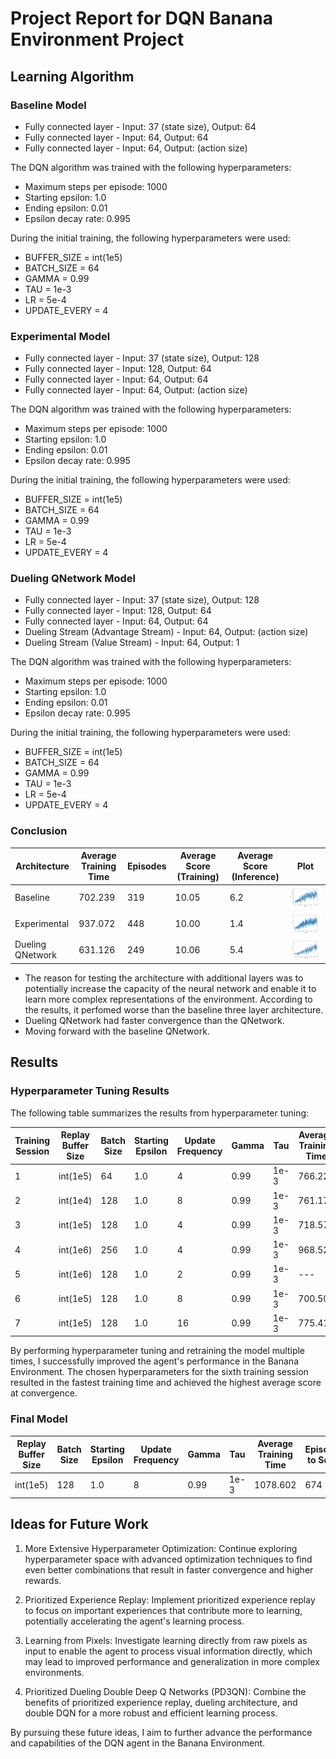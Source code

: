 # Project Report for DQN Banana Environment Project


## Learning Algorithm


### Baseline Model

- Fully connected layer - Input: 37 (state size), Output: 64
- Fully connected layer - Input: 64, Output: 64
- Fully connected layer - Input: 64, Output: (action size)

The DQN algorithm was trained with the following hyperparameters:

- Maximum steps per episode: 1000
- Starting epsilon: 1.0
- Ending epsilon: 0.01
- Epsilon decay rate: 0.995

During the initial training, the following hyperparameters were used:

- BUFFER_SIZE = int(1e5)  
- BATCH_SIZE = 64         
- GAMMA = 0.99            
- TAU = 1e-3              
- LR = 5e-4               
- UPDATE_EVERY = 4    


### Experimental Model

- Fully connected layer - Input: 37 (state size), Output: 128
- Fully connected layer - Input: 128, Output: 64
- Fully connected layer - Input: 64, Output: 64
- Fully connected layer - Input: 64, Output: (action size)

The DQN algorithm was trained with the following hyperparameters:

- Maximum steps per episode: 1000
- Starting epsilon: 1.0
- Ending epsilon: 0.01
- Epsilon decay rate: 0.995

During the initial training, the following hyperparameters were used:

- BUFFER_SIZE = int(1e5)  
- BATCH_SIZE = 64         
- GAMMA = 0.99            
- TAU = 1e-3              
- LR = 5e-4               
- UPDATE_EVERY = 4 


### Dueling QNetwork Model

- Fully connected layer - Input: 37 (state size), Output: 128
- Fully connected layer - Input: 128, Output: 64
- Fully connected layer - Input: 64, Output: 64
- Dueling Stream (Advantage Stream) - Input: 64, Output: (action size)
- Dueling Stream (Value Stream) - Input: 64, Output: 1

The DQN algorithm was trained with the following hyperparameters:

- Maximum steps per episode: 1000
- Starting epsilon: 1.0
- Ending epsilon: 0.01
- Epsilon decay rate: 0.995

During the initial training, the following hyperparameters were used:

- BUFFER_SIZE = int(1e5)  
- BATCH_SIZE = 64         
- GAMMA = 0.99            
- TAU = 1e-3              
- LR = 5e-4               
- UPDATE_EVERY = 4 


### Conclusion

| Architecture | Average Training Time | Episodes | Average Score (Training) | Average Score (Inference) | Plot |
|--------------|-----------------------|----------|------------------------|-------------------------|------|
| Baseline | 702.239 | 319 | 10.05 | 6.2 | ![Plot](plots/baseline.png) |
| Experimental | 937.072 | 448 | 10.00 | 1.4 | ![Plot](plots/experimental.png) |
| Dueling QNetwork | 631.126 | 249 | 10.06 | 5.4 | ![Plot](plots/dueling_q_network.png) |


- The reason for testing the architecture with additional layers was to potentially increase the capacity of the neural network and enable it to learn more complex representations of the environment. According to the results, it perfomed worse than the baseline three layer architecture.
- Dueling QNetwork had faster convergence than the QNetwork.
- Moving forward with the baseline QNetwork.


## Results

### Hyperparameter Tuning Results

The following table summarizes the results from hyperparameter tuning:

| Training Session | Replay Buffer Size | Batch Size | Starting Epsilon | Update Frequency | Gamma | Tau | Average Training Time | Episodes to Solve | Average Score at Convergence | Average Score | Plot |
|------------------|--------------------|------------|------------------|------------------|-------|-----|-----------------------|-------------------|-----------------------------|-----|----|
| 1 | int(1e5) | 64 | 1.0 | 4 | 0.99 | 1e-3 | 766.229 | 356 | 10.01 | 1.4 | ![Plot](plots/baseline_hype_1.png) |
| 2 | int(1e4) | 128 | 1.0 | 8 | 0.99 | 1e-3 | 761.174 | 407 | 10.03 | 6.8 | ![Plot](plots/baseline_hype_2.png) |
| 3 | int(1e5) | 128 | 1.0 | 4 | 0.99 | 1e-3 | 718.573 | 307 | 10.00 | 4.4 | ![Plot](plots/baseline_hype_3.png) |
| 4 | int(1e6) | 256 | 1.0 | 4 | 0.99 | 1e-3 | 968.525 | 458 | 10.03 | 2.2 | ![Plot](plots/baseline_hype_4.png) |
| 5 | int(1e6) | 128 | 1.0 | 2 | 0.99 | 1e-3 | --- | 2000 | --- | --- | ![Plot](plots/baseline_hype_5.png) |
| 6 | int(1e5) | 128 | 1.0 | 8 | 0.99 | 1e-3 | 700.502 | 374 | 10.06 | 5.6 | ![Plot](plots/baseline_hype_6.png) |
| 7 | int(1e5) | 128 | 1.0 | 16 | 0.99 | 1e-3 | 775.411 | 526 | 10.07 | 5.6 | ![Plot](plots/baseline_hype_7.png) |


By performing hyperparameter tuning and retraining the model multiple times, I successfully improved the agent's performance in the Banana Environment. The chosen hyperparameters for the sixth training session resulted in the fastest training time and achieved the highest average score at convergence.

### Final Model

Replay Buffer Size | Batch Size | Starting Epsilon | Update Frequency | Gamma | Tau | Average Training Time | Episodes to Solve | Average Score at Convergence | Average Score | Plot |
|------------------|--------------------|------------|------------------|------------------|-------|-----|-----------------------|-------------------|-----------------------------|-----|
| int(1e5) | 128 | 1.0 | 8 | 0.99 | 1e-3 | 1078.602 | 674 | 14.00 | 12.4 | ![Plot](plots/baseline_final.png) |



## Ideas for Future Work

1. More Extensive Hyperparameter Optimization: Continue exploring hyperparameter space with advanced optimization techniques to find even better combinations that result in faster convergence and higher rewards.

2. Prioritized Experience Replay: Implement prioritized experience replay to focus on important experiences that contribute more to learning, potentially accelerating the agent's learning process.

3. Learning from Pixels: Investigate learning directly from raw pixels as input to enable the agent to process visual information directly, which may lead to improved performance and generalization in more complex environments.

4. Prioritized Dueling Double Deep Q Networks (PD3QN): Combine the benefits of prioritized experience replay, dueling architecture, and double DQN for a more robust and efficient learning process.

By pursuing these future ideas, I aim to further advance the performance and capabilities of the DQN agent in the Banana Environment.








